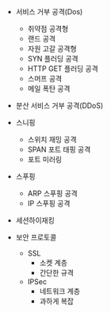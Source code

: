 - 서비스 거부 공격(Dos)

  - 취약점 공격형
  - 랜드 공격
  - 자원 고갈 공격형
  - SYN 플러딩 공격
  - HTTP GET 플러딩 공격
  - 스머프 공격
  - 메일 폭탄 공격

- 분산 서비스 거부 공격(DDoS)

- 스니핑

  - 스위치 재밍 공격
  - SPAN 포트 태핑 공격
  - 포트 미러링

- 스푸핑

  - ARP 스푸핑 공격
  - IP 스푸핑 공격

- 세션하이재킹

- 보안 프로토콜

  - SSL
    - 소켓 계층
    - 간단한 규격
  - IPSec
    - 네트워크 계층
    - 과하게 복잡

